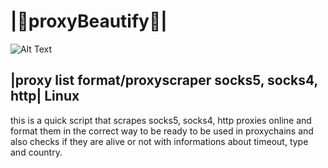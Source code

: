 # |🍁proxyBeautify🍁|

![Alt Text](https://media.giphy.com/media/n6mEMqAuYOQ8l8qcEE/giphy.gif)

## |proxy list format/proxyscraper socks5, socks4, http| Linux

this is a quick script that scrapes socks5, socks4, http proxies online and format them in the correct way to be ready to be used in proxychains and also checks if they are alive or not with informations about timeout, type and country.
